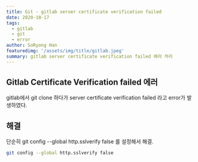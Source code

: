 ```yaml
---
title: Git - gitlab server certificate verification failed
date: 2020-10-17
tags: 
  - gitlab
  - git
  - error
author: SoRyong Han
featuredimg: '/assets/img/title/gitlab.jpeg'
summary: gitlab server certificate verification failed 에러 처리
---
```


## Gitlab Certificate Verification failed 에러
gitlab에서 git clone 하다가 server certificate verification failed 라고 error가 발생하였다.

## 해결
단순히  git config --global http.sslverify false 를 설정해서 해결.
```sh
git config --global http.sslverify false
```